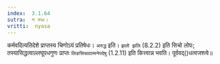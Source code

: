 ```yaml
---
index:  3.1.64
sutra:  न रुधः।
vritti:  nyasa
---
```


कर्मवदित्यतिदेशे प्राप्तस्य चिणोऽयं प्रतिषेधः। `अरुद्ध` इति। `झलो झलि` (8.2.2) इति सिचो लोपः; तस्यासिद्धत्वाल्लघूपधगुणः प्राप्तः `लिङसिचावात्मनेपदेषु` (1.2.11) इति कित्त्वान्न भवति। पूर्ववद्()धत्वजश्त्वे॥
